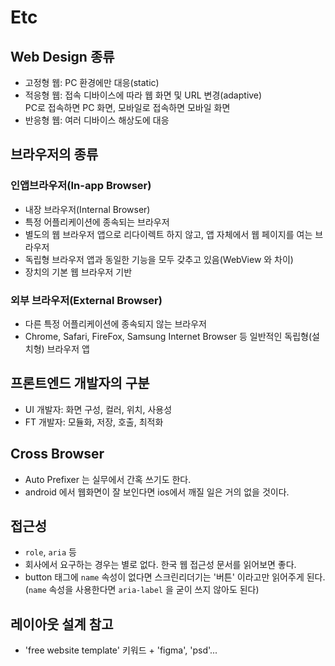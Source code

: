 # Etc

## Web Design 종류

- 고정형 웹: PC 환경에만 대응(static)
- 적응형 웹: 접속 디바이스에 따라 웹 화면 및 URL 변경(adaptive)  
  PC로 접속하면 PC 화면, 모바일로 접속하면 모바일 화면
- 반응형 웹: 여러 디바이스 해상도에 대응

## 브라우저의 종류

### 인앱브라우저(In-app Browser)

- 내장 브라우저(Internal Browser)
- 특정 어플리케이션에 종속되는 브라우저
- 별도의 웹 브라우저 앱으로 리다이렉트 하지 않고, 앱 자체에서 웹 페이지를 여는 브라우저
- 독립형 브라우저 앱과 동일한 기능을 모두 갖추고 있음(WebView 와 차이)
- 장치의 기본 웹 브라우저 기반

### 외부 브라우저(External Browser)

- 다른 특정 어플리케이션에 종속되지 않는 브라우저
- Chrome, Safari, FireFox, Samsung Internet Browser 등 일반적인 독립형(설치형) 브라우저 앱

## 프론트엔드 개발자의 구분

- UI 개발자: 화면 구성, 컬러, 위치, 사용성
- FT 개발자: 모듈화, 저장, 호출, 최적화

## Cross Browser

- Auto Prefixer 는 실무에서 간혹 쓰기도 한다.
- android 에서 웹화면이 잘 보인다면 ios에서 깨질 일은 거의 없을 것이다.

## 접근성

- `role`, `aria` 등
- 회사에서 요구하는 경우는 별로 없다. 한국 웹 접근성 문서를 읽어보면 좋다.
- button 태그에 `name` 속성이 없다면 스크린리더기는 '버튼' 이라고만 읽어주게 된다.  
  (`name` 속성을 사용한다면 `aria-label` 을 굳이 쓰지 않아도 된다)

## 레이아웃 설계 참고

- 'free website template' 키워드 + 'figma', 'psd'...
